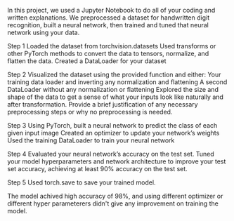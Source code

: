 In this project, we used a Jupyter Notebook to do all of your coding and written explanations. We preprocessed a dataset for handwritten digit recognition, built a neural network, then trained and tuned that neural network using your data.

Step 1
Loaded the dataset from torchvision.datasets
Used transforms or other PyTorch methods to convert the data to tensors, normalize, and flatten the data.
Created a DataLoader for your dataset

Step 2
Visualized the dataset using the provided function and either:
Your training data loader and inverting any normalization and flattening
A second DataLoader without any normalization or flattening
Explored the size and shape of the data to get a sense of what your inputs look like naturally and after transformation. Provide a brief justification of any necessary preprocessing steps or why no preprocessing is needed.

Step 3
Using PyTorch, built a neural network to predict the class of each given input image
Created an optimizer to update your network’s weights
Used the training DataLoader to train your neural network

Step 4
Evaluated your neural network’s accuracy on the test set.
Tuned your model hyperparameters and network architecture to improve your test set accuracy, achieving at least 90% accuracy on the test set.

Step 5
Used torch.save to save your trained model.


The model achived high accuracy of 98%, and using different optimizer or different hyper parameterers didn't give any improvement on training the model.
